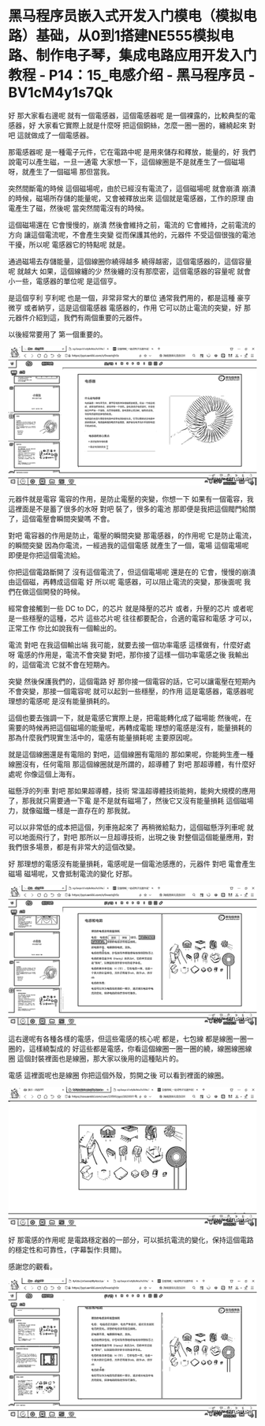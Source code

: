 # 黑马程序员嵌入式开发入门模电（模拟电路）基础，从0到1搭建NE555模拟电路、制作电子琴，集成电路应用开发入门教程 - P14：15_电感介绍 - 黑马程序员 - BV1cM4y1s7Qk

好 那大家看右邊呢 就有一個電感器，這個電感器呢 是一個裸露的，比較典型的電感器，好 大家看它實際上就是什麼呀 把這個銅絲，怎麼一圈一圈的，纏繞起來 對吧 這就做成了一個電感器。

那電感器呢 是一種電子元件，它在電路中呢 是用來儲存和釋放，能量的，好 我們說電可以產生磁，一旦一通電 大家想一下，這個線圈是不是就產生了一個磁場呀，就產生了一個磁場 那但當我。

突然間斷電的時候 這個磁場呢，由於已經沒有電流了，這個磁場呢 就會崩潰 崩潰的時候，磁場所存儲的能量呢，又會被釋放出來 這個就是電感器，工作的原理 由電產生了磁，然後呢 當突然間電沒有的時候。

這個磁場還在 它會慢慢的，崩潰 然後會維持之前，電流的 它會維持，之前電流的方向 讓這個電流呢，不會產生突變 從而保護其他的，元器件 不受這個很強的電池干擾，所以呢 電感器它的特點呢 就是。

通過磁場去存儲能量，這個線圈你繞得越多 繞得越密，這個電感器的，這個容量呢 就越大 如果，這個線纏的少 然後纏的沒有那麼密，這個電感器的容量呢 就會小一些，電感器的單位呢 是這個亨。

是這個亨利 亨利呢 也是一個，非常非常大的單位 通常我們用的，都是這種 豪亨 微亨 或者納亨，這是這個電感器 電感器的，作用 它可以防止電流的突變，好 那元器件介紹到這，我們有兩個重要的元器件。

以後經常要用了 第一個重要的。

![](img/739fdc9de3f22d1b698528702a4f0307_1.png)

元器件就是電容 電容的作用，是防止電壓的突變，你想一下 如果有一個電容，我這裡面是不是蓄了很多的水呀 對吧 裝了，很多的電池 那即便是我把這個閥門給關了，這個電壓會瞬間突變嗎 不會。

對吧 電容器的作用是防止，電壓的瞬間突變 那電感器，的作用呢 它是防止電流，的瞬間突變 因為你電流，一經過我的這個電感 就產生了一個，電場 這個電場呢 即便是你把這個電流給。

你把這個電路斷開了 沒有這個電流了，但這個電場呢 還是在的 它會，慢慢的崩潰 由這個磁，再轉成這個電 好 所以呢 電感器，可以阻止電流的突變，那後面呢 我們在做這個開發的時候。

經常會接觸到一些 DC to DC，的芯片 就是降壓的芯片 或者，升壓的芯片 或者呢 是一些穩壓的這種，芯片 這些芯片呢 往往都要配合，合適的電容和電感 才可以，正常工作 你比如說我有一個輸出的。

電流 對吧 在我這個輸出端 我可能，就要去接一個功率電感 這樣做有，什麼好處呀 電感的作用是，電流不會突變 對吧，那你接了這樣一個功率電感之後 我輸出的，這個電流 它就不會在短期內。

突變 然後保護我們的，這個電路 好 那你接一個電容的話，它可以讓電壓在短期內不會突變，那接一個電容呢 就可以起到一些穩壓，的作用 這是電感器，電感器呢 理想的電感呢 是沒有能量損耗的。

這個也要去強調一下，就是電感它實際上是，把電能轉化成了磁場能 然後呢，在需要的時候再把這個磁場的能量呢，再轉成電能 理想的電感是沒有，能量損耗的 那為什麼我們現實生活中的，電感有能量損耗呢 主要原因呢。

就是這個線圈還是有電阻的 對吧，這個線圈有電阻的 那如果呢，你能夠生產一種線圈沒有，任何電阻 那這個線圈就是所謂的，超導體了 對吧 那超導體，有什麼好處呢 你像這個上海有。

磁懸浮的列車 對吧 那如果超導體，技術 常溫超導體技術能夠，能夠大規模的應用了，那我就只需要通一下電 是不是就有磁場了，然後它又沒有能量損耗 這個磁場力，就像磁鐵一樣是一直存在的 那我就。

可以以非常低的成本把這個，列車拖起來了 再稍微給點力，這個磁懸浮列車呢 就可以地面飛行了，對吧 那所以一旦超導技術，出現之後 對整個這個能量應用，對我們很多場景，都是有非常大的這個改變。

好 那理想的電感沒有能量損耗，電感呢是一個電池感應的，元器件 對吧 電會產生磁場 磁場呢，又會抵制電流的變化 好那。

![](img/739fdc9de3f22d1b698528702a4f0307_3.png)

這右邊呢有各種各樣的電感，但這些電感的核心呢 都是，七包線 都是線圈一圈一圈的，這樣繞製成的 好這些都是電感，你看這個線圈一圈一圈的繞，線圈線圈線圈 這個封裝裡面也是線圈，那大家以後用的這種貼片的。

電感 這裡面呢也是線圈 你把這個外殼，剪開之後 可以看到裡面的線圈。

![](img/739fdc9de3f22d1b698528702a4f0307_5.png)

好 那電感的作用呢 是電路穩定器的一部分，可以抵抗電流的變化，保持這個電路的穩定性和可靠性，(字幕製作:貝爾)。

感謝您的觀看。

![](img/739fdc9de3f22d1b698528702a4f0307_7.png)